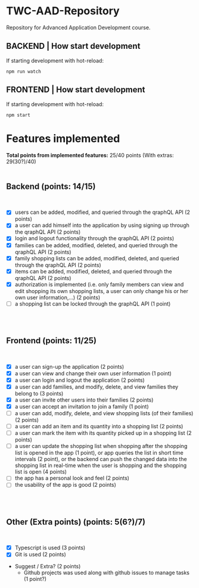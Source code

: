 # TWC-AAD-Repository
Repository for Advanced Application Development course. 

## BACKEND | How start development

If starting development with hot-reload:

`npm run watch`

## FRONTEND | How start development

If starting development with hot-reload:

`npm start`


# Features implemented

**Total points from implemented features:** 25/40 points (With extras: 29(30?)/40)
<br><br>

## **Backend** (points: 14/15)
<br>

  - [x] users can be added, modified, and queried through the qraphQL API (2 points)
  - [x]  a user can add himself into the application by using signing up through the qraphQL API (2 points)
  - [x]  login and logout functionality through the qraphQL API (2 points)
  - [x]  families can be added, modified, deleted, and queried through the qraphQL API (2 points)
  - [x]  family shopping lists can be added, modified, deleted, and queried through the qraphQL API (2 points)
  - [x]  items can be added, modified, deleted, and queried through the qraphQL API (2 points)
  - [x]  authorization is implemented (i.e. only family members can view and edit shopping its own shopping lists, a user can only change his or her own user information,…) (2 points)
  - [ ]  a shopping list can be locked through the graphQL API (1 point)

<br><br>

## **Frontend** (points: 11/25)
<br>

  - [x] a user can sign-up the application (2 points)
  - [x] a user can view and change their own user information (1 point)
  - [x] a user can login and logout the application (2 points)
  - [x] a user can add families, and modify, delete, and view families they belong to (3 points)
  - [x] a user can invite other users into their families (2 points)
  - [x] a user can accept an invitation to join a family (1 point)
  - [ ] a user can add, modify, delete, and view shopping lists (of their families) (2 points)
  - [ ] a user can add an item and its quantity into a shopping list (2 points)
  - [ ] a user can mark the item with its quantity picked up in a shopping list (2 points)
  - [ ] a user can update the shopping list when shopping after the shopping list is opened in the app (1 point), or app queries the list in short time intervals (2 point), or the backend can push the changed data into the shopping list in real-time when the user is shopping and the shopping list is open (4 points)
  - [ ] the app has a personal look and feel (2 points)
  - [ ] the usability of the app is good (2 points)

<br><br>

## **Other (Extra points)** (points: 5(6?)/7)
<br>

  - [x] Typescript is used (3 points)
  - [x] Git is used (2 points)
  
  - Suggest / Extra? (2 points)
    - Github projects was used along with github issues to manage tasks (1 point?)
